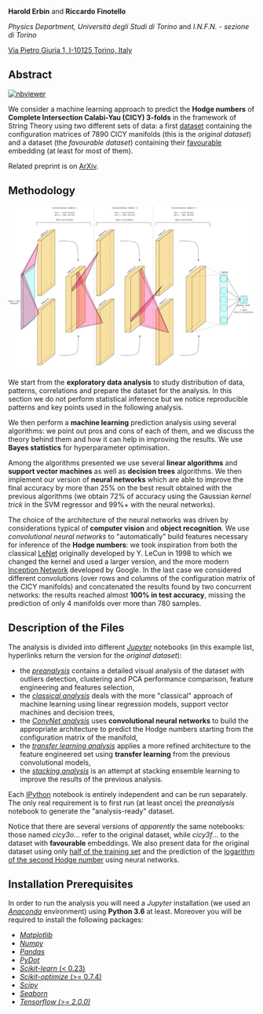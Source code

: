 **Harold Erbin** and **Riccardo Finotello**

_Physics Department, Università degli Studi di Torino_ and _I.N.F.N. - sezione di Torino_

[Via Pietro Giuria 1, I-10125 Torino, Italy](https://goo.gl/maps/tzP76okZ7HxHGdmo9)

## Abstract

[![nbviewer](https://raw.githubusercontent.com/jupyter/design/master/logos/Badges/nbviewer_badge.svg)](https://nbviewer.jupyter.org/github/thesfinox/ml-cicy)

We consider a machine learning approach to predict the **Hodge numbers** of **Complete Intersection Calabi-Yau (CICY) 3-folds** in the framework of String Theory using two different sets of data: a first [dataset](http://dx.doi.org/10.1088/0264-9381/6/2/006) containing the configuration matrices of 7890 CICY manifolds (this is the _original dataset_) and a dataset (the _favourable dataset_) containing their [favourable](http://arxiv.org/abs/1708.07907) embedding (at least for most of them).

Related preprint is on [ArXiv](http://arxiv.org/abs/2007.15706).

## Methodology

![Inception network](./img/conv_inception.png)

We start from the **exploratory data analysis** to study distribution of data, patterns, correlations and prepare the dataset for the analysis. In this section we do not perform statistical inference but we notice reproducible patterns and key points used in the following analysis.

We then perform a **machine learning** prediction analysis using several algorithms: we point out pros and cons of each of them, and we discuss the theory behind them and how it can help in improving the results. We use **Bayes statistics** for hyperparameter optimisation.

Among the algorithms presented we use several **linear algorithms** and **support vector machines** as well as **decision trees** algorithms. We then implement our version of **neural networks** which are able to improve the final accuracy by more than 25% on the best result obtained with the previous algorithms (we obtain 72% of accuracy using the Gaussian _kernel trick_ in the SVM regressor and 99%+ with the neural networks).

The choice of the architecture of the neural networks was driven by considerations typical of **computer vision** and **object recognition**. We use _convolutional neural networks_ to "automatically" build features necessary for inference of the **Hodge numbers**: we took inspiration from both the classical [LeNet](https://en.wikipedia.org/wiki/LeNet) originally developed by Y. LeCun in 1998 to which we changed the kernel and used a larger version, and the more modern [Inception Network](https://arxiv.org/pdf/1409.4842.pdf) developed by Google. In the last case we considered different convolutions (over rows and columns of the configuration matrix of the CICY manifolds) and concatenated the results found by two concurrent networks: the results reached almost **100% in test accuracy**, missing the prediction of only 4 manifolds over more than 780 samples.

## Description of the Files

The analysis is divided into different [_Jupyter_](https://jupyter.org/) notebooks (in this example list, hyperlinks return the version for the _original dataset_):

- the [_preanalysis_](cicy3o_preanalysis.ipynb) contains a detailed visual analysis of the dataset with outliers detection, clustering and PCA performance comparison, feature engineering and features selection,
- the [_classical analysis_](cicy3o_ml.ipynb) deals with the more "classical" approach of machine learning using linear regression models, support vector machines and decision trees,
- the [_ConvNet analysis_](cicy3o_nn.ipynb) uses **convolutional neural networks** to build the appropriate architecture to predict the Hodge numbers starting from the configuration matrix of the manifold,
- the [_transfer learning analysis_](cicy3o_nn_transfer-learning.ipynb) applies a more refined architecture to the feature engineered set using **transfer learning** from the previous convolutional models,
- the [_stacking analysis_](cicy3o_stack.ipynb) is an attempt at stacking ensemble learning to improve the results of the previous analysis.

Each [IPython](https://ipython.org/) notebook is entirely independent and can be run separately. The only real requirement is to first run (at least once) the _preanalysis_ notebook to generate the "analysis-ready" dataset.

Notice that there are several versions of _apparently_ the same notebooks: those named _cicy3o_... refer to the original dataset, while _cicy3f_... to the dataset with **favourable** embeddings. We also present data for the original dataset using only [half of the training set](cicy3o_ml_half_training.ipynb) and the prediction of the [logarithm of the second Hodge number](cicy3o_nn_logh21.ipynb) using neural networks.

## Installation Prerequisites

In order to run the analysis you will need a _Jupyter_ installation (we used an [_Anaconda_](https://anaconda.org/) environment) using **Python 3.6** at least. Moreover you will be required to install the following packages:

- [_Matplotlib_](https://matplotlib.org/)
- [_Numpy_](https://numpy.org)
- [_Pandas_](https://pandas.pydata.org/)
- [_PyDot_](https://pypi.org/project/pydot/)
- [_Scikit-learn_ (< 0.23)](https://scikit-learn.org/)
- [_Scikit-optimize_ (>= 0.7.4)](https://scikit-optimize.github.io/stable/)
- [_Scipy_](https://www.scipy.org/)
- [_Seaborn_](https://seaborn.pydata.org/index.html)
- [_Tensorflow (>= 2.0.0)_](https://www.tensorflow.org/)


